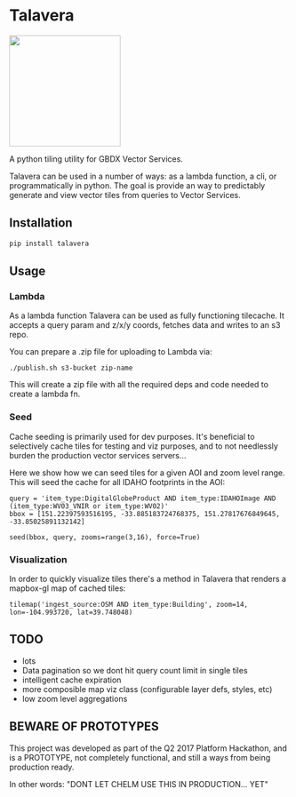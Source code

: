 # Talavera

<img src="http://www.lafuente.com/images/alternate/til217a.jpg" width="200">

A python tiling utility for GBDX Vector Services. 

Talavera can be used in a number of ways: as a lambda function, a cli, or 
programmatically in python. The goal is provide an way to predictably generate and view vector tiles 
from queries to Vector Services. 

## Installation

```python
pip install talavera
```

## Usage

### Lambda 

As a lambda function Talavera can be used as fully functioning tilecache. It accepts a query param and z/x/y coords, 
fetches data and writes to an s3 repo.

You can prepare a .zip file for uploading to Lambda via:

```
./publish.sh s3-bucket zip-name
```

This will create a zip file with all the required deps and code needed to create a lambda fn.

### Seed

Cache seeding is primarily used for dev purposes. It's beneficial to selectively cache tiles for testing and viz purposes, and to not
needlessly burden the production vector services servers...

Here we show how we can seed tiles for a given AOI and zoom level range. This will seed the cache for all IDAHO footprints in the AOI:

```
query = 'item_type:DigitalGlobeProduct AND item_type:IDAHOImage AND (item_type:WV03_VNIR or item_type:WV02)'
bbox = [151.22397593516195, -33.885183724768375, 151.27817676849645, -33.85025891132142] 

seed(bbox, query, zooms=range(3,16), force=True)
```


### Visualization

In order to quickly visualize tiles there's a method in Talavera that renders a mapbox-gl map of cached tiles:

```
tilemap('ingest_source:OSM AND item_type:Building', zoom=14, lon=-104.993720, lat=39.748048)
```


## TODO

* lots
* Data pagination so we dont hit query count limit in single tiles
* intelligent cache expiration
* more composible map viz class (configurable layer defs, styles, etc)
* low zoom level aggregations


## BEWARE OF PROTOTYPES

This project was developed as part of the Q2 2017 Platform Hackathon, and is a PROTOTYPE, 
not completely functional, and still a ways from being production ready.

In other words: "DONT LET CHELM USE THIS IN PRODUCTION... YET"
